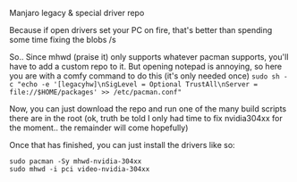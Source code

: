 Manjaro legacy & special driver repo

Because if open drivers set your PC on fire, that's better than spending some time fixing the blobs /s

So.. Since mhwd (praise it) only supports whatever pacman supports, you'll have to add a custom repo to it. 
But opening notepad is annoying, so here you are with a comfy command to do this (it's only needed once)
`sudo sh -c "echo -e '[legacyhw]\nSigLevel = Optional TrustAll\nServer = file://$HOME/packages' >> /etc/pacman.conf"`

Now, you can just download the repo and run one of the many build scripts there are in the root 
(ok, truth be told I only had time to fix nvidia304xx for the moment.. the remainder will come hopefully)

Once that has finished, you can just install the drivers like so:
```
sudo pacman -Sy mhwd-nvidia-304xx
sudo mhwd -i pci video-nvidia-304xx
```
